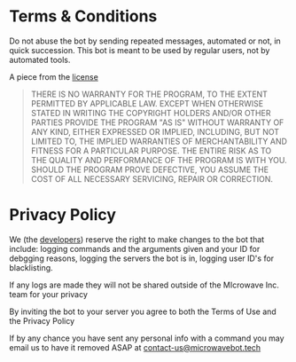 # Terms & Conditions

Do not abuse the bot by sending repeated messages, automated or not, in quick succession. This bot is meant to be used by regular users, not by automated tools.

A piece from the [license](https://github.com/microwave-inc/microwave.js/blob/master/LICENSE#L591)

>  THERE IS NO WARRANTY FOR THE PROGRAM, TO THE EXTENT PERMITTED BY
APPLICABLE LAW.  EXCEPT WHEN OTHERWISE STATED IN WRITING THE COPYRIGHT
HOLDERS AND/OR OTHER PARTIES PROVIDE THE PROGRAM "AS IS" WITHOUT WARRANTY
OF ANY KIND, EITHER EXPRESSED OR IMPLIED, INCLUDING, BUT NOT LIMITED TO,
THE IMPLIED WARRANTIES OF MERCHANTABILITY AND FITNESS FOR A PARTICULAR
PURPOSE.  THE ENTIRE RISK AS TO THE QUALITY AND PERFORMANCE OF THE PROGRAM
IS WITH YOU.  SHOULD THE PROGRAM PROVE DEFECTIVE, YOU ASSUME THE COST OF
ALL NECESSARY SERVICING, REPAIR OR CORRECTION.

# Privacy Policy

We (the [developers](https://microwavebot.tech/team)) reserve the right to make changes to the bot that include: logging commands and the arguments given and your ID for debgging reasons, logging the servers the bot is in, logging user ID's for blacklisting.

If any logs are made they will not be shared outside of the MIcrowave Inc. team for your privacy

By inviting the bot to your server you agree to both the Terms of Use and the Privacy Policy

If by any chance you have sent any personal info with a command you may email us to have it removed ASAP at [contact-us@microwavebot.tech](mailto:contact-us@microwavebot.tech)

